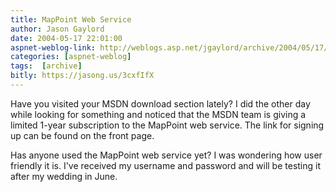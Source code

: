 ```yaml
---
title: MapPoint Web Service
author: Jason Gaylord
date: 2004-05-17 22:01:00
aspnet-weblog-link: http://weblogs.asp.net/jgaylord/archive/2004/05/17/133728.aspx
categories: [aspnet-weblog]
tags:  [archive]
bitly: https://jasong.us/3cxfIfX
---
```


Have you visited your MSDN download section lately? I did the other day while looking for something and noticed that the MSDN team is giving a limited 1-year subscription to the MapPoint web service. The link for signing up can be found on the front page.

Has anyone used the MapPoint web service yet? I was wondering how user friendly it is. I've received my username and password and will be testing it after my wedding in June.